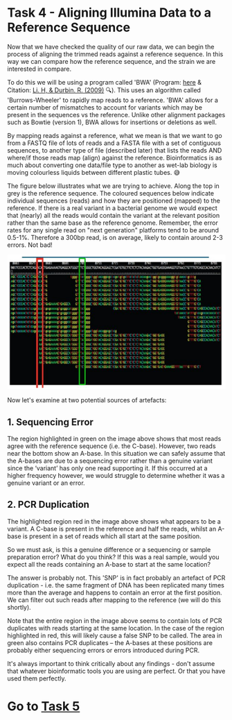 # Task 4 - Aligning Illumina Data to a Reference Sequence
Now that we have checked the quality of our raw data, we can begin the process of aligning the trimmed reads against a reference sequence. In this way we can compare how the reference sequence, and the strain we are interested in compare.

To do this we will be using a program called 'BWA' (Program: [here](https://github.com/lh3/bwa) & Citation: [Li. H, & Durbin. R. (2009)](https://www.ncbi.nlm.nih.gov/pubmed/19451168) :mag:). This uses an algorithm called 'Burrows-Wheeler' to rapidly map reads to a reference. 'BWA' allows for a certain number of mismatches to account for variants which may be present in the sequences vs the reference. Unlike other alignment packages such as Bowtie (version 1), BWA allows for insertions or deletions as well.

By mapping reads against a reference, what we mean is that we want to go from a FASTQ file of lots of reads and a FASTA file with a set of contiguous sequences, to another type of file (described later) that lists the reads AND where/if those reads map (align) against the reference. Bioinformatics is as much about converting one data/file type to another as wet-lab biology is moving colourless liquids between different plastic tubes. :sweat_smile:

The figure below illustrates what we are trying to achieve. Along the top in grey is the reference sequence. The coloured sequences below indicate individual sequences (reads) and how they are positioned (mapped) to the reference. If there is a real variant in a bacterial genome we would expect that (nearly) all the reads would contain the variant at the relevant position rather than the same base as the reference genome. Remember, the error rates for any single read on "next generation" platforms tend to be around 0.5-1%. Therefore a 300bp read, is on average, likely to contain around 2-3 errors. Not bad!

![Alignment](https://github.com/guyleonard/genomics_adventure/blob/fa62eebfdd9c179f6f6129275713f2c33d7dad42/chapter_2/images/chapter_2_task_4_image_1.png)

Now let's examine at two potential sources of artefacts:
## 1. Sequencing Error
The region highlighted in green on the image above shows that most reads agree with the reference sequence (i.e. the C-base). However, two reads near the bottom show an A-base. In this situation we can safely assume that the A-bases are due to a sequencing error rather than a genuine variant since the ‘variant’ has only one read supporting it. If this occurred at a higher frequency however, we would struggle to determine whether it was a genuine variant or an error.

## 2. PCR Duplication
The highlighted region red in the image above shows what appears to be a variant. A C-base is present in the reference and half the reads, whilst an A-base is present in a set of reads which all start at the same position.
 
So we must ask, is this a genuine difference or a sequencing or sample preparation error? What do you think? If this was a real sample, would you expect all the reads containing an A-base to start at the same location?

The answer is probably not. This 'SNP' is in fact probably an artefact of PCR duplication - i.e. the same fragment of DNA has been replicated many times more than the average and happens to contain an error at the first position. We can filter out such reads after mapping to the reference (we will do this shortly).

Note that the entire region in the image above seems to contain lots of PCR duplicates with reads starting at the same location. In the case of the region highlighted in red, this will likely cause a false SNP to be called. The area in green also contains PCR duplicates – the A-bases at these positions are probably either sequencing errors or errors introduced during PCR.

It's always important to think critically about any findings - don't assume that whatever bioinformatic tools you are using are perfect. Or that you have used them perfectly.

# Go to [Task 5](https://github.com/mbtoomey/genomics_adventure/blob/release/chapter_2/task_5.md)

